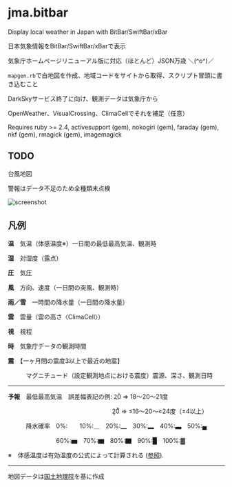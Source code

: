 # jma.bitbar

Display local weather in Japan with BitBar/SwiftBar/xBar

日本気象情報をBitBar/SwiftBar/xBarで表示

気象庁ホームページリニューアル版に対応（ほとんど）JSON万歳 ＼(^o^)／

`mapgen.rb`で白地図を作成、地域コードをサイトから取得、スクリプト冒頭に書き込むこと

DarkSkyサービス終了に向け、観測データは気象庁から

OpenWeather、VisualCrossing、ClimaCellでそれを補足（任意）

Requires ruby >= 2.4, activesupport (gem), nokogiri (gem), faraday (gem), nkf (gem), rmagick (gem), imagemagick

## TODO

台風地図

警報はデータ不足のため全種類未点検

![screenshot](https://user-images.githubusercontent.com/589440/111020619-33717d80-83bf-11eb-9bce-e318f49e1c58.png)

## 凡例

**温**　気温（体感温度※）一日間の最低最高気温、観測時

**湿**　対湿度（露点）

**圧**　気圧

**風**　方向、速度（一日間の突風、観測時）

**雨／雪**　一時間の降水量（一日間の降水量）

**雲**　雲量（雲の高さ〈ClimaCell〉）

**視**　視程

**時**　気象庁データの観測時間

**震**　【一ヶ月間の震度3以上で最近の地震】

　　　マグニチュード（設定観測地点における震度）震源、深さ、観測日時

---

**予報**　最低最高気温　誤差幅表記の例: 2̤0̇ => 18〜20〜21度

　　　　　　　　　　　　　　　　　  2͔0͐ => ≤16〜20〜≥24度（±4以上）

　　　降水確率　0%:　　10%:＿　20%:▁　30%:▂　40%:▃　50%:▄

　　　　　　　　60%:▅　70%:▆　80%:▇　90%:█　100%:▓

※　体感温度は有効温度の公式によって計算される ([参照](https://link.springer.com/article/10.1007/s00484-011-0453-2)).

---

地図データは[国土地理院](https://maps.gsi.go.jp/vector/)を基に作成